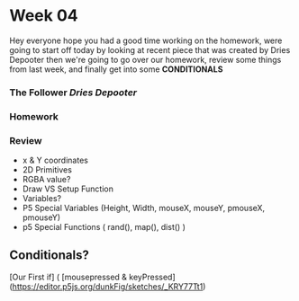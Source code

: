 # Week 04
Hey everyone hope you had a good time working on the homework, were going to start off today by looking at recent piece that was created by Dries Depooter
then we're going to go over our homework, review some things from last week, and finally get into some **CONDITIONALS**



### The Follower *Dries Depooter*


### Homework


### Review
 - x & Y coordinates
 - 2D Primitives
 - RGBA value?
 - Draw VS Setup Function
 - Variables?
 - P5 Special Variables (Height, Width, mouseX, mouseY, pmouseX, pmouseY)
 - p5 Special Functions ( rand(), map(), dist() )

## Conditionals?

[Our First if] (
[mousepressed & keyPressed] (https://editor.p5js.org/dunkFig/sketches/_KRY77Tt1)



